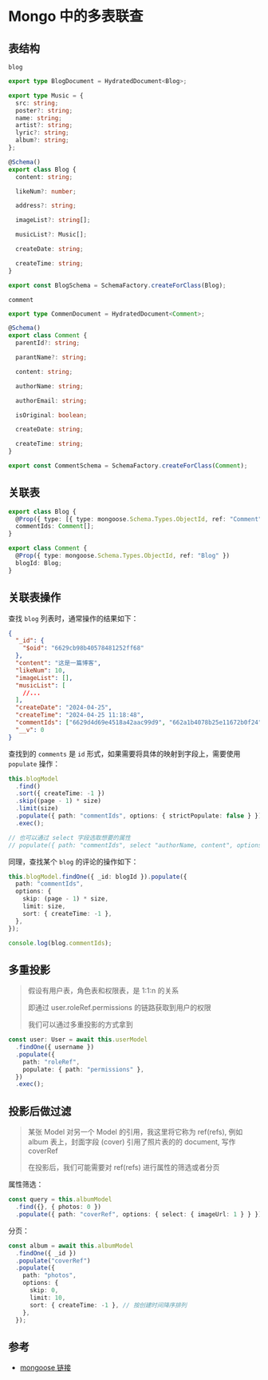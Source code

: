 # Mongo 中的多表联查

## 表结构

`blog`

```ts
export type BlogDocument = HydratedDocument<Blog>;

export type Music = {
  src: string;
  poster?: string;
  name: string;
  artist?: string;
  lyric?: string;
  album?: string;
};

@Schema()
export class Blog {
  content: string;

  likeNum?: number;

  address?: string;

  imageList?: string[];

  musicList?: Music[];

  createDate: string;

  createTime: string;
}

export const BlogSchema = SchemaFactory.createForClass(Blog);
```

`comment`

```ts
export type CommenDocument = HydratedDocument<Comment>;

@Schema()
export class Comment {
  parentId?: string;

  parantName?: string;

  content: string;

  authorName: string;

  authorEmail: string;

  isOriginal: boolean;

  createDate: string;

  createTime: string;
}

export const CommentSchema = SchemaFactory.createForClass(Comment);
```

## 关联表

```ts
export class Blog {
  @Prop({ type: [{ type: mongoose.Schema.Types.ObjectId, ref: "Comment" }] })
  commentIds: Comment[];
}

export class Comment {
  @Prop({ type: mongoose.Schema.Types.ObjectId, ref: "Blog" })
  blogId: Blog;
}
```

## 关联表操作

查找 `blog` 列表时，通常操作的结果如下：

```json
{
  "_id": {
    "$oid": "6629cb98b40578481252ff68"
  },
  "content": "这是一篇博客",
  "likeNum": 10,
  "imageList": [],
  "musicList": [
    //...
  ],
  "createDate": "2024-04-25",
  "createTime": "2024-04-25 11:18:48",
  "commentIds": ["6629d4d69e4518a42aac99d9", "662a1b4078b25e11672b0f24"],
  "__v": 0
}
```

查找到的 `comments` 是 `id` 形式，如果需要将具体的映射到字段上，需要使用 `populate` 操作：

```ts
this.blogModel
  .find()
  .sort({ createTime: -1 })
  .skip((page - 1) * size)
  .limit(size)
  .populate({ path: "commentIds", options: { strictPopulate: false } }) // 这一步是映射操作
  .exec();

// 也可以通过 select 字段选取想要的属性
// populate({ path: "commentIds", select "authorName, content", options: { strictPopulate: false } })
```

同理，查找某个 `blog` 的评论的操作如下：

```ts
this.blogModel.findOne({ _id: blogId }).populate({
  path: "commentIds",
  options: {
    skip: (page - 1) * size,
    limit: size,
    sort: { createTime: -1 },
  },
});

console.log(blog.commentIds);
```

## 多重投影

> 假设有用户表，角色表和权限表，是 1:1:n 的关系
>
> 即通过 user.roleRef.permissions 的链路获取到用户的权限
>
> 我们可以通过多重投影的方式拿到

```ts
const user: User = await this.userModel
  .findOne({ username })
  .populate({
    path: "roleRef",
    populate: { path: "permissions" },
  })
  .exec();
```

## 投影后做过滤

> 某张 Model 对另一个 Model 的引用，我这里将它称为 ref(refs), 例如 album 表上，封面字段 (cover) 引用了照片表的的 document, 写作 coverRef
> 
> 在投影后，我们可能需要对 ref(refs) 进行属性的筛选或者分页

属性筛选：

```typescript
const query = this.albumModel
  .find({}, { photos: 0 })
  .populate({ path: "coverRef", options: { select: { imageUrl: 1 } } });
```

分页：

```typescript
const album = await this.albumModel
  .findOne({ _id })
  .populate("coverRef")
  .populate({
    path: "photos",
    options: {
      skip: 0,
      limit: 10,
      sort: { createTime: -1 }, // 按创建时间降序排列
    },
  });
```

## 参考

- [mongoose 链接](<https://mongoosejs.com/docs/api/document.html#Document.prototype.populate()>)
